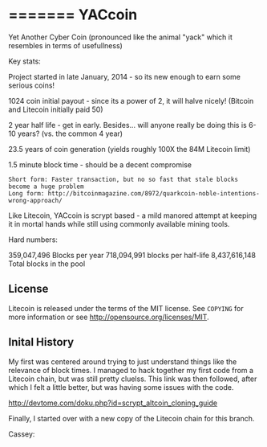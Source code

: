 =======
YACcoin
=======

Yet Another Cyber Coin (pronounced like the animal "yack" which it resembles in terms of usefullness)

Key stats:

Project started in late January, 2014 - so its new enough to earn some serious coins!

1024 coin initial payout - since its a power of 2, it will halve nicely! (Bitcoin and Litecoin initially paid 50)

2 year half life - get in early.  Besides... will anyone really be doing this is 6-10 years?  (vs. the common 4 year)

23.5 years of coin generation (yields roughly 100X the 84M Litecoin limit)

1.5 minute block time - should be a decent compromise

    Short form: Faster transaction, but no so fast that stale blocks become a huge problem 
    Long form: http://bitcoinmagazine.com/8972/quarkcoin-noble-intentions-wrong-approach/ 
    
Like Litecoin, YACcoin is scrypt based - a mild manored attempt at keeping it in mortal hands while still using commonly available mining tools.

Hard numbers:

359,047,496	Blocks per year
718,094,991	blocks per half-life
8,437,616,148	Total blocks in the pool

License
-------

Litecoin is released under the terms of the MIT license. See `COPYING` for more
information or see http://opensource.org/licenses/MIT.


Inital History
--------------

My first was centered around trying to just understand things like the relevance of block times.
I managed to hack together my first code from a Litecoin chain, but was still pretty cluelss.
This link was then followed, after which I felt a little better, but was having some issues with the code.

http://devtome.com/doku.php?id=scrypt_altcoin_cloning_guide

Finally, I started over with a new copy of the Litecoin chain for this branch.

Cassey:
